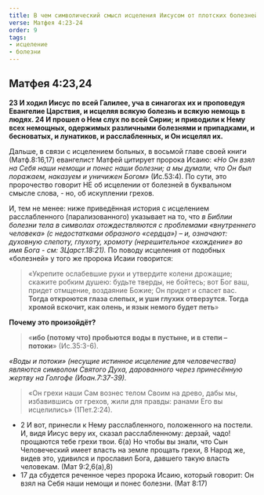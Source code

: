 ```yaml
---
title: В чем символический смысл исцеления Иисусом от плотских болезней?
verse: Матфея 4:23-24
order: 9
tags: 
- исцеление
- болезни
---
```

## Матфея 4:23,24

**23 И ходил Иисус по всей Галилее, уча в синагогах их и проповедуя Евангелие Царствия, и исцеляя всякую болезнь и всякую немощь в людях. 24 И прошел о Нем слух по всей Сирии; и приводили к Нему всех немощных, одержимых различными болезнями и припадками, и бесноватых, и лунатиков, и расслабленных, и Он исцелял их.** 

Дальше, в связи с исцелением больных, в восьмой главе своей книги (Матф.8:16,17) евангелист Матфей цитирует пророка Исаию: *«Но Он взял на Себя наши немощи и понес наши болезни; а мы думали, что Он был поражаем, наказуем и уничижен Богом»* (Ис.53:4).  По сути, это пророчество говорит НЕ об исцелении от болезней в буквальном смысле слова, - но, об искуплении грехов.

И, тем не менее:
ниже приведённая история с исцелением расслабленного (парализованного)  указывает на то, что *в Библии болезни тела в символах отождествляются с проблемами «внутреннего человека» (с недостатками образного «сердца») – и, означают: духовную слепоту, глухоту, хромоту (нерешительное «хождение» во имя Бога - см: 3Царст.18:21).* По поводу исцеления от подобных «болезней» у того же пророка Исаии говорится: 

>«Укрепите ослабевшие руки и утвердите колени дрожащие;  скажите робким душею: будьте тверды, не бойтесь; вот Бог ваш, придет отмщение, воздаяние Божие; Он придет и спасет вас.  **Тогда откроются глаза слепых, и уши глухих отверзутся.  Тогда хромой вскочит, как олень, и язык немого будет петь**» 

**Почему это произойдёт?**

> «**ибо (потому что) пробьются воды в пустыне, и в степи – потоки**» (Ис.35:3-6).

 *«Воды и потоки» (несущие истинное исцеление для человечества) являются символом Святого Духа, дарованного через принесённую жертву  на Голгофе (Иоан.7:37-39).* 
 
 >«Он грехи наши Сам вознес телом Своим на древо, дабы мы, избавившись от грехов, жили для правды: ранами Его вы исцелились» (1Пет.2:24). 

* 2 И вот, принесли к Нему расслабленного, положенного на постели. И, видя Иисус веру их, сказал расслабленному: дерзай, чадо! прощаются тебе грехи твои. 6(а) Но чтобы вы знали, что Сын Человеческий имеет власть на земле прощать грехи, 8 Народ же, видев это, удивился и прославил Бога, давшего такую власть человекам. (Мат 9:2,6(а),8)
* 17 да сбудется реченное через пророка Исаию, который говорит: Он взял на Себя наши немощи и понес болезни. (Мат 8:17)